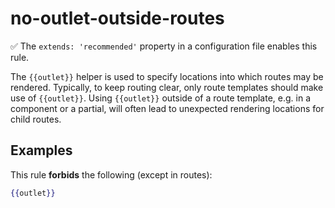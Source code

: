 # no-outlet-outside-routes

:white_check_mark: The `extends: 'recommended'` property in a configuration file enables this rule.

The `{{outlet}}` helper is used to specify locations into which routes may be rendered. Typically, to keep routing clear, only route templates should make use of `{{outlet}}`. Using `{{outlet}}` outside of a route template, e.g. in a component or a partial, will often lead to unexpected rendering locations for child routes.

## Examples

This rule **forbids** the following (except in routes):

```hbs
{{outlet}}
```
